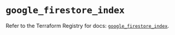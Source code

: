 # `google_firestore_index`

Refer to the Terraform Registry for docs: [`google_firestore_index`](https://registry.terraform.io/providers/hashicorp/google/6.19.0/docs/resources/firestore_index).
